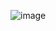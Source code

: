 ![image](https://user-images.githubusercontent.com/33195517/207348852-0ad66fbd-899e-41ce-8783-7f76698076d6.png)
